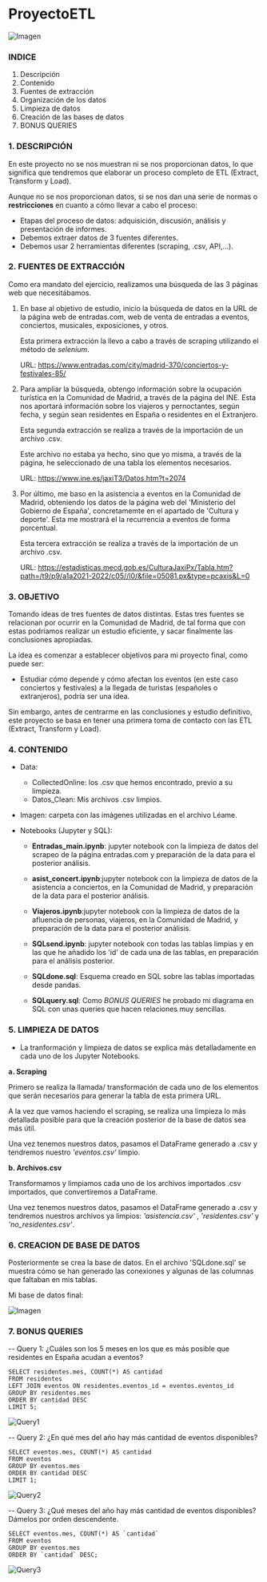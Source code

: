 # ProyectoETL

![Imagen](https://github.com/SaraPazo/ProyectoETL/blob/main/Imagen/imagenpor.png)


### INDICE
1. Descripción
2. Contenido
3. Fuentes de extracción
3. Organización de los datos
4. Limpieza de datos
5. Creación de las bases de datos
6. BONUS QUERIES



### 1. DESCRIPCIÓN

En este proyecto no se nos muestran ni se nos proporcionan datos, lo que significa que tendremos que elaborar un proceso completo de ETL (Extract, Transform y Load).

Aunque no se nos proporcionan datos, si se nos dan una serie de normas o **restricciones** en cuanto a cómo llevar a cabo el proceso:
- Etapas del proceso de datos: adquisición, discusión, análisis y presentación de informes.
- Debemos extraer datos de 3 fuentes diferentes.
- Debemos usar 2 herramientas diferentes (scraping, .csv, API,...).


### 2. FUENTES DE EXTRACCIÓN

Como era mandato del ejercicio, realizamos una búsqueda de las 3 páginas web que necesitábamos.


1. En base al objetivo de estudio, inicio la búsqueda de datos en la URL de la página web de entradas.com, web de venta de entradas a eventos, conciertos, musicales, exposiciones, y otros. 

    Esta primera extracción la llevo a cabo a través de scraping utilizando el método de *selenium*. 

    URL: https://www.entradas.com/city/madrid-370/conciertos-y-festivales-85/

2. Para ampliar la búsqueda, obtengo información sobre la ocupación turística en la Comunidad de Madrid, a través de la página del INE. Esta nos aportará información sobre los viajeros y pernoctantes, según fecha, y según sean residentes en España o residentes en el Extranjero. 

    Esta segunda extracción se realiza a través de la importación de un archivo .csv. 

    Este archivo no estaba ya hecho, sino que yo misma, a  través de la página, he seleccionado de una tabla los elementos necesarios. 

    URL: https://www.ine.es/jaxiT3/Datos.htm?t=2074

3. Por último, me baso en la asistencia a eventos en la Comunidad de Madrid, obteniendo los datos de la página web del 'Ministerio del Gobierno de España', concretamemte en el apartado de 'Cultura y deporte'. Esta me mostrará el la recurrencia a eventos de forma porcentual. 
    
    Esta tercera extracción se realiza a través de la importación de un archivo .csv.

    URL: https://estadisticas.mecd.gob.es/CulturaJaxiPx/Tabla.htm?path=/t9/p9/a1a2021-2022/c05//l0/&file=05081.px&type=pcaxis&L=0



### 3. OBJETIVO
Tomando ideas de tres fuentes de datos distintas. Estas tres fuentes se relacionan por ocurrir en la Comunidad de Madrid, de tal forma que con estas podríamos realizar un estudio eficiente, y sacar finalmente las conclusiones apropiadas. 

La idea es comenzar a establecer objetivos para mi proyecto final, como puede ser:
- Estudiar cómo depende y cómo afectan los eventos (en este caso conciertos y festivales) a la llegada de turistas (españoles o extranjeros), podría ser una idea. 

Sin embargo, antes de centrarme en las conclusiones y estudio definitivo, este proyecto se basa en tener una primera toma de contacto con las ETL (Extract, Transform y Load).



### 4. CONTENIDO
- Data: 
    - CollectedOnline: los .csv que hemos encontrado, previo a su limpieza.
    - Datos_Clean: Mis archivos .csv limpios. 

- Imagen: carpeta con las imágenes utilizadas en el archivo Léame.

- Notebooks (Jupyter y SQL): 
    - **Entradas_main.ipynb**: jupyter notebook con la limpieza de datos del scrapeo de la página entradas.com y preparación de la data para el posterior análisis.

    -  **asist_concert.ipynb**:jupyter notebook con la limpieza de datos de la asistencia a conciertos, en la Comunidad de Madrid, y preparación de la data para el posterior análisis.

    -  **Viajeros.ipynb**:jupyter notebook con la limpieza de datos de la afluencia de personas, viajeros, en la Comunidad de Madrid, y preparación de la data para el posterior análisis.

    - **SQLsend.ipynb**: jupyter notebook con todas las tablas limpias y en las que he añadido los 'id' de cada una de las tablas, en preparación para el análisis posterior.

    - **SQLdone.sql**: Esquema creado en SQL sobre las tablas importadas desde pandas. 

    - **SQLquery.sql**: Como *BONUS QUERIES* he probado mi diagrama en SQL con unas queries que hacen relaciones muy sencillas. 



### 5. LIMPIEZA DE DATOS

- La tranformación y limpieza de datos se explica más detalladamente en cada uno de los Jupyter Notebooks.

**a. Scraping**

Primero se realiza la llamada/ transformación de cada uno de los elementos que serán necesarios para generar la tabla de esta primera URL.

A la vez que vamos haciendo el scraping, se realiza una limpieza lo más detallada posible para que  la creación posterior de la base de datos sea más útil.

Una vez tenemos nuestros datos, pasamos el DataFrame generado a .csv y tendremos nuestro *'eventos.csv'* limpio. 

**b. Archivos.csv**

Transformamos y limpiamos cada uno de los archivos importados .csv importados, que convertiremos a DataFrame. 

Una vez tenemos nuestros datos, pasamos el DataFrame generado a .csv y tendremos nuestros archivos ya limpios: *'asistencia.csv'* , *'residentes.csv'* y *'no_residentes.csv'*.



### 6. CREACION DE BASE DE DATOS

Posteriormente se crea la base de datos. 
En el archivo 'SQLdone.sql' se muestra cómo se han generado las conexiones y algunas de las columnas que faltaban en mis tablas. 

Mi base de datos final: 

![Imagen](https://github.com/SaraPazo/ProyectoETL/blob/main/Imagen/DiagramSQL.png)



### 7. BONUS QUERIES

-- Query 1: ¿Cuáles son los 5 meses en los que es más posible que residentes en España acudan a eventos? 

```
SELECT residentes.mes, COUNT(*) AS cantidad
FROM residentes
LEFT JOIN eventos ON residentes.eventos_id = eventos.eventos_id
GROUP BY residentes.mes
ORDER BY cantidad DESC
LIMIT 5;
```

![Query1](https://github.com/SaraPazo/ProyectoETL/blob/main/Imagen/Query1.png)

-- Query 2: ¿En qué mes del año hay más cantidad de eventos disponibles?

```
SELECT eventos.mes, COUNT(*) AS cantidad
FROM eventos
GROUP BY eventos.mes
ORDER BY cantidad DESC
LIMIT 1;
```

![Query2](https://github.com/SaraPazo/ProyectoETL/blob/main/Imagen/Query2.png)


-- Query 3: ¿Qué meses del año hay más cantidad de eventos disponibles? Dámelos por orden descendente.

```
SELECT eventos.mes, COUNT(*) AS `cantidad`
FROM eventos
GROUP BY eventos.mes
ORDER BY `cantidad` DESC;
```

![Query3](https://github.com/SaraPazo/ProyectoETL/blob/main/Imagen/Query3.png)
